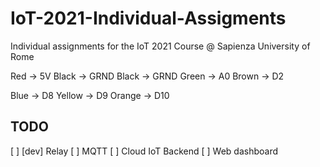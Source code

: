 # IoT-2021-Individual-Assigments
Individual assignments for the IoT 2021 Course @ Sapienza University of Rome

Red -> 5V
Black -> GRND
Black -> GRND
Green -> A0 
Brown -> D2

Blue -> D8
Yellow -> D9
Orange -> D10

## TODO
[ ] \[dev\] Relay
[ ] MQTT
[ ] Cloud IoT Backend
[ ] Web dashboard